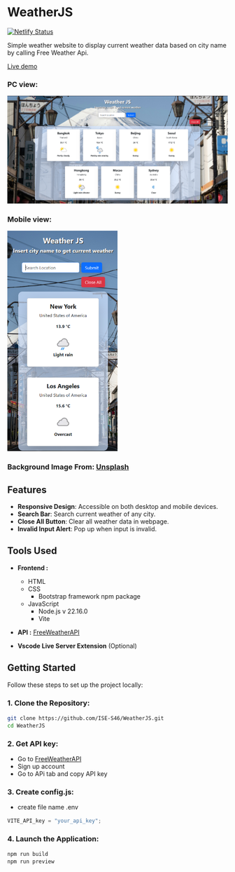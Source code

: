 # WeatherJS

[![Netlify Status](https://api.netlify.com/api/v1/badges/ef6f4e37-1213-446e-b437-b71391ee2d4b/deploy-status)](https://app.netlify.com/projects/bootstrap-weather-js/deploys)

Simple weather website to display current weather data based on city name by calling Free Weather Api.

[Live demo](https://bootstrap-weather-js.netlify.app/)

### PC view:
![WeatherJS](/Img/Preview.png) 

### Mobile view:
<img src="./Img/PreviewM.png" alt="WeatherJSMobile" width="50%"/>


### Background Image From: [Unsplash](https://unsplash.com/photos/a-car-driving-down-a-street-with-a-mountain-in-the-background-fErX8KaiVMU)

## Features
- **Responsive Design**: Accessible on both desktop and mobile devices.
- **Search Bar**: Search current weather of any city.
- **Close All Button**: Clear all weather data in webpage.
- **Invalid Input Alert**: Pop up when input is invalid.

## Tools Used

- **Frontend :**
  - HTML
  - CSS
    - Bootstrap framework npm package
  - JavaScript
    - Node.js v 22.16.0
    - Vite

- **API :** [FreeWeatherAPI](https://www.weatherapi.com/)

- **Vscode Live Server Extension** (Optional)

## Getting Started

Follow these steps to set up the project locally:

### 1. **Clone the Repository**:

   ```bash
   git clone https://github.com/ISE-S46/WeatherJS.git
   cd WeatherJS
   ```
### 2. **Get API key**:

- Go to [FreeWeatherAPI](https://www.weatherapi.com/)
- Sign up account
- Go to APi tab and copy API key

### 3. **Create config.js**:

- create file name .env
```js
VITE_API_key = "your_api_key";
```

### 4. **Launch the Application**:
```bash
npm run build
npm run preview
```